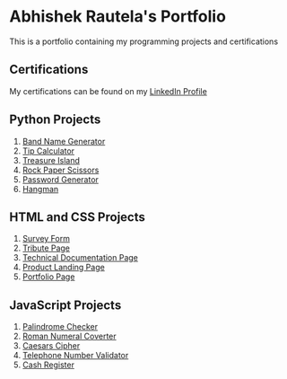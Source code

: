 # Abhishek Rautela's Portfolio

This is a portfolio containing my programming projects and certifications

## Certifications

My certifications can be found on my [LinkedIn Profile](https://www.linkedin.com/in/rautelaabhishek/)

## Python Projects

1. [Band Name Generator](Projects/1.Band-Name-Generator.py)
2. [Tip Calculator](Projects/2.Tip-Calculator.py)
3. [Treasure Island](Projects/3.Treasure-Island.py)
4. [Rock Paper Scissors](Projects/4.Rock-Paper-Scissors.py)
5. [Password Generator](Projects/5.Password-Generator.py)
6. [Hangman](Projects/6.Hangman.py)

## HTML and CSS Projects

1. [Survey Form](https://codepen.io/idonevenknow/full/YzVyeNO)
2. [Tribute Page](https://codepen.io/idonevenknow/full/zYwGmMa)
3. [Technical Documentation Page](https://codepen.io/idonevenknow/full/mdmrOdO)
4. [Product Landing Page](https://codepen.io/idonevenknow/full/rNmLrYw)
5. [Portfolio Page](https://codepen.io/idonevenknow/full/QWvpEzo)

## JavaScript Projects

1. [Palindrome Checker](Projects/Palindrome-Checker)
2. [Roman Numeral Coverter](Projects/Cash-Register)
3. [Caesars Cipher](Projects/Caesars-Cipher)
4. [Telephone Number Validator](Projects/Telephone-Number-Validator)
5. [Cash Register](Projects/Cash-Register)
